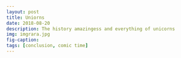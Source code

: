 ```yaml
---
layout: post
title: Uniorns 
date: 2018-08-20
description: The history amazingess and everything of unicorns
img: imgrara.jpg
fig-caption: 
tags: [conclusion, comic time]
---
```

